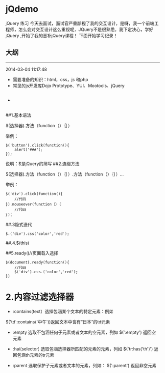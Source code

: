 jQdemo
======

jQuery 练习
今天去面试，面试官严重鄙视了我的交互设计，是呀，我一个前端工程师，怎么会对交互设计这么重视呢，JQuery不是很熟悉，我下定决心，学好jQuery ,开始了我的恶补jQuery课程！
下面开始学习纪录！
## 大纲 

----------
2014-03-04 11:17:48 

- 需要准备的知识：html，css，js 和php
- 常见的js开发库Dojo Prototype、YUI、Mootools、jQuery
- ##  ##

##1.基本语法

$(选择器).方法（function（）｛｝）

举例：

    $('button').click(function(){
		alert('###');
	});
说明：$是jQuery的简写
##2.连缀方法

$(选择器).方法（function（）｛｝）.方法（function（）｛｝）...

举例：

    $('div').click(function(){
		//代码	
	}).mouseover(function（）｛
		//代码	
	｝)；

##.3隐式迭代

    $.('div').css('color','red');

##.4.$(this)

##5.ready()//页面载入选择

    $(document).ready(function(){
    	//代码
    	$('div').css.('color','red');
    })
    
# 2.内容过滤选择器 

- :contains(text）选择包涵某个文本的特定元素：例如

$('td':contains('中午'))返回文本中含有“日本”的td元素

- :empty 选取不包涵任何子元素或者文本的空元素，列如
$(':empty') 返回空元素

- :hai(selector) 选取包涵选择器所匹配的元素的元素，列如
$('tr:has('th')') 返回包涵th元素的tr元素

- :parent 选取保护子元素或者文本的元素，列如：
$(':parent') 返回非空元素
